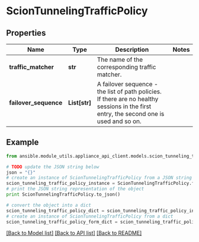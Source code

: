# ScionTunnelingTrafficPolicy


## Properties
Name | Type | Description | Notes
------------ | ------------- | ------------- | -------------
**traffic_matcher** | **str** | The name of the corresponding traffic matcher. | 
**failover_sequence** | **List[str]** | A failover sequence - the list of path policies. If there are no healthy sessions in the first entry, the second one is used and so on.  | 

## Example

```python
from ansible.module_utils.appliance_api_client.models.scion_tunneling_traffic_policy import ScionTunnelingTrafficPolicy

# TODO update the JSON string below
json = "{}"
# create an instance of ScionTunnelingTrafficPolicy from a JSON string
scion_tunneling_traffic_policy_instance = ScionTunnelingTrafficPolicy.from_json(json)
# print the JSON string representation of the object
print ScionTunnelingTrafficPolicy.to_json()

# convert the object into a dict
scion_tunneling_traffic_policy_dict = scion_tunneling_traffic_policy_instance.to_dict()
# create an instance of ScionTunnelingTrafficPolicy from a dict
scion_tunneling_traffic_policy_form_dict = scion_tunneling_traffic_policy.from_dict(scion_tunneling_traffic_policy_dict)
```
[[Back to Model list]](../README.md#documentation-for-models) [[Back to API list]](../README.md#documentation-for-api-endpoints) [[Back to README]](../README.md)



